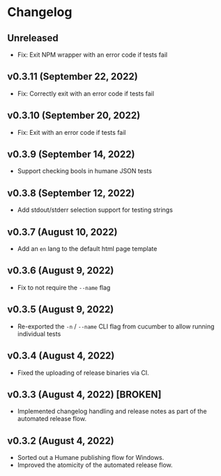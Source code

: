 # Changelog

<!-- 
    Add changes to the Unreleased section during development.
    Do not change this header — the GitHub action that releases
    this project will edit this file and add the version header for you.
    The Unreleased block will also be used for the GitHub release notes.
-->

## Unreleased

* Fix: Exit NPM wrapper with an error code if tests fail

## v0.3.11 (September 22, 2022)

* Fix: Correctly exit with an error code if tests fail

## v0.3.10 (September 20, 2022)

* Fix: Exit with an error code if tests fail

## v0.3.9 (September 14, 2022)

* Support checking bools in humane JSON tests

## v0.3.8 (September 12, 2022)

* Add stdout/stderr selection support for testing strings

## v0.3.7 (August 10, 2022)

* Add an `en` lang to the default html page template

## v0.3.6 (August 9, 2022)

* Fix to not require the `--name` flag

## v0.3.5 (August 9, 2022)

* Re-exported the `-n` / `--name` CLI flag from cucumber to allow running individual tests

## v0.3.4 (August 4, 2022)

* Fixed the uploading of release binaries via CI.

## v0.3.3 (August 4, 2022) [BROKEN]

* Implemented changelog handling and release notes as part of the automated release flow.

## v0.3.2 (August 4, 2022)

* Sorted out a Humane publishing flow for Windows.
* Improved the atomicity of the automated release flow.